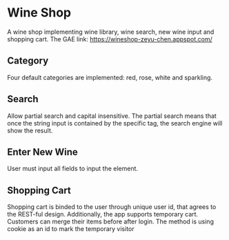 # Wine Shop
A wine shop implementing wine library, wine search, new wine input and shopping
cart.
The GAE link: https://wineshop-zeyu-chen.appspot.com/

## Category
Four default categories are implemented: red, rose, white and sparkling.

## Search
Allow partial search and capital insensitive. The partial search means that once
the string input is contained by the specific tag, the search engine will show
the result.

## Enter New Wine
User must input all fields to input the element.

## Shopping Cart
Shopping cart is binded to the user through unique user id, that agrees to the
REST-ful design. Additionally, the app supports temporary cart. Customers can
merge their items before after login. The method is using cookie as an id to mark
the temporary visitor

